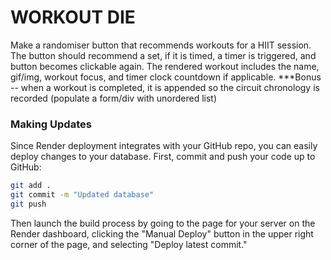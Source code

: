 # WORKOUT DIE

Make a randomiser button that recommends workouts for a HIIT session.
The button should recommend a set, if it is timed, a timer is triggered, and button becomes clickable again.
The rendered workout includes the name, gif/img, workout focus, and timer clock countdown if applicable.
***Bonus -- when a workout is completed, it is appended so the circuit chronology is recorded (populate a form/div with unordered list)

### Making Updates

Since Render deployment integrates with your GitHub repo, you can easily deploy
changes to your database. First, commit and push your code up to GitHub:

```sh
git add .
git commit -m "Updated database"
git push
```

Then launch the build process by going to the page for your server on the
Render dashboard, clicking the "Manual Deploy" button in the upper right corner
of the page, and selecting "Deploy latest commit."
